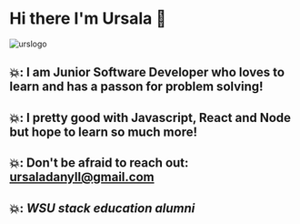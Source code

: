 # Hi there I'm Ursala 👋

![urslogo](https://user-images.githubusercontent.com/68096907/123709299-d64ceb00-d83a-11eb-9323-adb02edcb7ad.png)


  
## 💥: I am Junior Software Developer who loves to learn and has a passon for problem solving! 

## 💥: I pretty good with Javascript, React and Node but hope to learn so much more!

## 💥: Don't be afraid to reach out: ursaladanyll@gmail.com

## 💥: *WSU stack education alumni*



 

<!--
**danyll39/danyll39** is a ✨ _special_ ✨ repository because its `README.md` (this file) appears on your GitHub profile.

Here are some ideas to get you started:

- 🔭 I’m currently working on ...
- 🌱 I’m currently learning ...
- 👯 I’m looking to collaborate on ...
- 🤔 I’m looking for help with ...
- 💬 Ask me about ...
- 📫 How to reach me: ...
- 😄 Pronouns: ...
- ⚡ Fun fact: ...
-->
